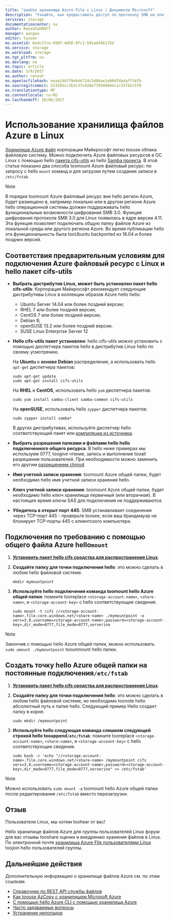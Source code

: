 ```yaml
---
title: "aaaUse хранилища Azure File с Linux | Документы Microsoft"
description: "Узнайте, как предоставить доступ по протоколу SMB на платформе Linux toomount файл Azure."
services: storage
documentationcenter: na
author: RenaShahMSFT
manager: aungoo
editor: tysonn
ms.assetid: 6edc37ce-698f-4d50-8fc1-591ad456175d
ms.service: storage
ms.workload: storage
ms.tgt_pltfrm: na
ms.devlang: na
ms.topic: article
ms.date: 3/8/2017
ms.author: renash
ms.openlocfilehash: eeaa24b7f9e646724c5d86ae1e80dfdadaff34fb
ms.sourcegitcommit: 523283cc1b3c37c428e77850964dc1c33742c5f0
ms.translationtype: MT
ms.contentlocale: ru-RU
ms.lasthandoff: 10/06/2017
---
```

# <a name="use-azure-file-storage-with-linux"></a>Использование хранилища файлов Azure в Linux
[Хранилище Azure файл](../storage-dotnet-how-to-use-files.md) корпорации Майкрософт легко toouse облака файловую систему. Можно подключить Azure файловых ресурсов в ОС Linux с помощью hello [пакета cifs-utils](https://wiki.samba.org/index.php/LinuxCIFS_utils) из hello [Samba проекта](https://www.samba.org/). В этой статье показано два способа toomount Azure файловый ресурс: по запросу с hello `mount` команд и для загрузки путем создания записи в `/etc/fstab`.

> [!NOTE]  
> В порядке toomount Azure файловый ресурс вне hello регион Azure, будет размещено в, например локально или в другом регионе Azure hello операционной системы должен поддерживать hello функциональные возможности шифрования SMB 3.0. Функция шифрования протокола SMB 3.0 для Linux появилась в ядре версии 4.11. Эта функция позволяет подключать общую папку файлов Azure из локальной среды или другого региона Azure. Во время публикации hello эта функциональность была tooUbuntu backported из 16.04 и более поздних версий.


## <a name="prerequisities-for-mounting-an-azure-file-share-with-linux-and-hello-cifs-utils-package"></a>Соответствия предварительным условиям для подключения Azure файловый ресурс с Linux и hello пакет cifs-utils
* **Выбрать дистрибутив Linux, может быть установлен пакет hello cifs-utils**: Корпорация Майкрософт рекомендует следующие дистрибутивы Linux в коллекции образов Azure hello hello:

    * Ubuntu Server 14.04 или более поздней версии;
    * RHEL 7 или более поздней версии;
    * CentOS 7 или более поздней версии;
    * Debian 8;
    * openSUSE 13.2 или более поздней версии.
    * SUSE Linux Enterprise Server 12

* <a id="install-cifs-utils"></a>**Hello cifs-utils пакет установлен**: hello cifs-utils можно установить с помощью диспетчера пакетов hello в дистрибутив Linux hello по своему усмотрению. 

    На **Ubuntu** и **основе Debian** распределения, а использовать hello `apt-get` диспетчера пакетов:

    ```
    sudo apt-get update
    sudo apt-get install cifs-utils
    ```

    На **RHEL** и **CentOS**, использовать hello `yum` диспетчера пакетов:

    ```
    sudo yum install samba-client samba-common cifs-utils
    ```

    На **openSUSE**, использовать hello `zypper` диспетчера пакетов:

    ```
    sudo zypper install samba*
    ```

    В других дистрибутивах, используйте диспетчер hello соответствующий пакет или [компиляции из источника](https://wiki.samba.org/index.php/LinuxCIFS_utils#Download).

* **Выбрать разрешения папками и файлами hello hello подключенного общего ресурса**: В hello ниже примерах мы используем 0777, toogive чтение, запись и выполнение tooall разрешения пользователей. При необходимости можно заменить его другим [разрешением chmod](https://en.wikipedia.org/wiki/Chmod). 

* **Имя учетной записи хранения**: toomount Azure общей папки, будет необходимо hello имя учетной записи хранения hello.

* **Ключ учетной записи хранения**: toomount Azure общей папки, будет необходимо hello ключ хранилища первичный (или вторичная). В настоящее время ключи SAS для подключения не поддерживаются.

* **Убедитесь в открыт порт 445**: SMB устанавливает соединения через TCP-порт 445 - проверьте toosee, если ваш брандмауэр не блокирует TCP-порты 445 с клиентского компьютера.

## <a name="mount-hello-azure-file-share-on-demand-with-mount"></a>Подключения по требованию с помощью общего файла Azure hello`mount`
1. **[Установить пакет hello cifs средства для распространения Linux](#install-cifs-utils)**.

2. **Создайте папку для точки подключения hello**: это можно сделать в любом hello файловой системе.

    ```
    mkdir mymountpoint
    ```

3. **Используйте hello подключения команда toomount hello Azure общей папки**: помните tooreplace `<storage-account-name>`, `<share-name>`, и `<storage-account-key>` с hello соответствующие сведения.

    ```
    sudo mount -t cifs //<storage-account-name>.file.core.windows.net/<share-name> ./mymountpoint -o vers=3.0,username=<storage-account-name>,password=<storage-account-key>,dir_mode=0777,file_mode=0777,serverino
    ```

> [!Note]  
> Закончив с помощью hello Azure общей папки, можно использовать `sudo umount ./mymountpoint` toounmount hello папки.

## <a name="create-a-persistent-mount-point-for-hello-azure-file-share-with-etcfstab"></a>Создать точку hello Azure общей папки на постоянные подключения`/etc/fstab`
1. **[Установить пакет hello cifs средства для распространения Linux](#install-cifs-utils)**.

2. **Создайте папку для точки подключения hello**: это можно сделать в любом hello файловой системе, но необходимо toonote hello абсолютный путь к папке hello. Следующий пример Hello создает папку в корне.

    ```
    sudo mkdir /mymountpoint
    ```

3. **Используйте hello следующая команда слишком следующей строкой hello tooappend`/etc/fstab`**: помните tooreplace `<storage-account-name>`, `<share-name>`, и `<storage-account-key>` с hello соответствующие сведения.

    ```
    sudo bash -c 'echo "//<storage-account-name>.file.core.windows.net/<share-name> /mymountpoint cifs vers=3.0,username=<storage-account-name>,password=<storage-account-key>,dir_mode=0777,file_mode=0777,serverino" >> /etc/fstab'
    ```

> [!Note]  
> Можно использовать `sudo mount -a` toomount hello Azure общей папки после редактирования `/etc/fstab` вместо перезагрузки.

## <a name="feedback"></a>Отзыв
Пользователи Linux, мы хотим toohear от вас!

Hello хранилище файлов Azure для группы пользователей Linux форум для вас отзывы tooshare оценки и внедрению хранения файлов в Linux. По электронной почте [хранилища Azure File пользователями Linux](mailto:azurefileslinuxusers@microsoft.com) toojoin hello пользователей группы.

## <a name="next-steps"></a>Дальнейшие действия
Дополнительную информацию о хранилище файлов Azure см. по этим ссылкам.
* [Справочник по REST API службы файлов](http://msdn.microsoft.com/library/azure/dn167006.aspx)
* [Как toouse AzCopy с хранилищем Microsoft Azure](../common/storage-use-azcopy.md?toc=%2fazure%2fstorage%2ffiles%2ftoc.json)
* [С помощью hello Azure CLI с помощью хранилища Azure](../common/storage-azure-cli.md?toc=%2fazure%2fstorage%2ffiles%2ftoc.json#create-and-manage-file-shares)
* [Часто задаваемые вопросы](../storage-files-faq.md)
* [Устранение неполадок](storage-troubleshoot-linux-file-connection-problems.md)
